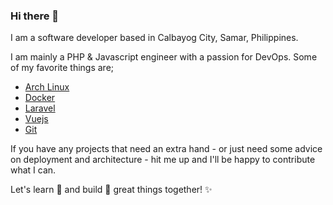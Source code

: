 ### Hi there 👋

I am a software developer based in Calbayog City, Samar, Philippines.

I am mainly a PHP & Javascript engineer with a passion for DevOps. Some of my favorite things are;

- [Arch Linux](https://archlinux.org/)
- [Docker](https://www.docker.com/)
- [Laravel](https://laravel.com/)
- [Vuejs](https://vuejs.org/)
- [Git](https://git-scm.com/)

If you have any projects that need an extra hand - or just need some advice on deployment and architecture - hit me up and I'll be happy to contribute what I can.

Let's learn 🔭 and build 👷 great things together! ✨
